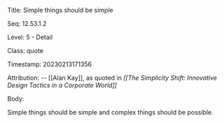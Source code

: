 Title:  Simple things should be simple

Seq:    12.53.1.2

Level:  5 - Detail

Class:  quote

Timestamp: 20230213171356

Attribution: -- [[Alan Kay]], as quoted in *[[The Simplicity Shift: Innovative Design Tactics in a Corporate World]]*

Body:

Simple things should be simple and complex things should be possible.

